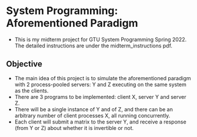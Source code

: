# System Programming: Aforementioned Paradigm
- This is my midterm project for GTU System Programming Spring 2022. The detailed instructions are under the midterm_instructions pdf.

## Objective
- The main idea of this project is to simulate the aforementioned paradigm with 2 process-pooled servers: Y and Z executing on the same system as the clients.
- There are 3 programs to be implemented: client X, server Y and server Z. 
- There will be a single instance of Y and of Z, and there can be an arbitrary number of client processes X, all running concurrently. 
- Each client will submit a matrix to the server Y, and receive a response (from Y or Z) about whether it is invertible or not.

